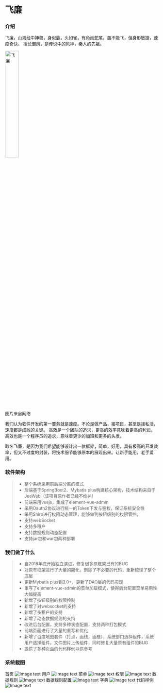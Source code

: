 # 飞廉

### 介绍
飞廉，山海经中神兽，身似鹿，头如雀，有角而蛇尾，虽不能飞，但身形敏捷，速度奇快。
擅长御风，是传说中的风神，秦人的先祖。

<img width="30%" src="http://feilian.oss-cn-beijing.aliyuncs.com/doc/feilian.jpeg" alt="飞廉">

图片来自网络

我们认为软件开发的第一要务就是速度。不论是做产品，接项目，甚至是接私活，速度都是成败的关键。
高效是一个团队的追求，更高的效率意味着更高的利润。高效也是一个程序员的追求，意味着更少的加班和更多的头发。

取名飞廉，是因为我们希望能够设计出一款框架，简单，好用，具有极高的开发效率，但又不过度的封装，将技术细节能够原本的展现出来。让新手能用，老手爱用。

### 软件架构
>* 整个系统采用前后端分离的模式
>* 后端基于SpringBoot2、Mybatis plus构建核心架构，技术结构来自于JeeWeb（该项目原作者已经不维护）
>* 前端采用vuejs，集成了element-vue-admin
>* 采用Oauth2协议进行统一的Token下发与鉴权，保证系统安全性 
>* 采用Shiro进行权限动态管理，能够做到按钮级别的权限管控。
>* 支持webSocket
>* 支持多租户
>* 支持数据规则动态配置
>* 支持jar包和war包两种部署

### 我们做了什么
>* 自2018年底开始独立演进，修复很多原框架已有的BUG
>* 对原有框架进行了大量的简化，删除了不必要的代码，重新梳理了整个底层               
>* 更新Mybatis plus到3.0+，更新了DAO层的代码实现
>* 重写了element-vue-admin的菜单加载模式，使得后台配置菜单易用性大幅提高
>* 新增了按钮级别的权限控制
>* 新增了对websocket的支持
>* 新增了多租户的支持
>* 新增了动态数据规则的支持
>* 改进后台配置，支持多种状态配置，支持两种打包模式
>* 前端页面进行了大量的重写和优化
>* 新增了百度地图套件（打点，画线，画框），系统部门选择组件，系统用户选择组件，文件图片上传组件，同时修复大量原有组件的BUG
>* 提供了多种页面的代码样例以供参考

### 系统截图
首页
![Image text](http://feilian.oss-cn-beijing.aliyuncs.com/doc/summary/home.PNG)
用户
![Image text](http://feilian.oss-cn-beijing.aliyuncs.com/doc/summary/user.PNG)
菜单
![Image text](http://feilian.oss-cn-beijing.aliyuncs.com/doc/summary/menu.PNG)
权限
![Image text](http://feilian.oss-cn-beijing.aliyuncs.com/doc/summary/permission.PNG)
数据规则
![Image text](http://feilian.oss-cn-beijing.aliyuncs.com/doc/summary/datarule.PNG)
数据规则配置
![Image text](http://feilian.oss-cn-beijing.aliyuncs.com/doc/summary/dataruleForm.PNG)
字典
![Image text](http://feilian.oss-cn-beijing.aliyuncs.com/doc/summary/dict.PNG)
代码样例
![Image text](http://feilian.oss-cn-beijing.aliyuncs.com/doc/summary/demo.PNG)
